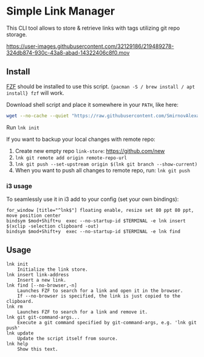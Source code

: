 # Simple Link Manager

This CLI tool allows to store & retrieve links with tags utilizing git repo storage.

https://user-images.githubusercontent.com/32129186/219489278-324db874-930c-43a8-abad-14322406c8f0.mov


## Install

[FZF](https://github.com/junegunn/fzf) should be installed to use this script. 
`{pacman -S / brew install / apt install} fzf` will work.

Download shell script and place it somewhere in your `PATH`, like here:
```bash
wget --no-cache --quiet "https://raw.githubusercontent.com/SmirnovAlexander/lnk/master/lnk" && chmod +x lnk && sudo mv lnk /usr/local/bin
```

Run `lnk init`

If you want to backup your local changes with remote repo:
1. Create new empty repo `link-store`: https://github.com/new
2. `lnk git remote add origin remote-repo-url`
3. `lnk git push --set-upstream origin $(lnk git branch --show-current)`
4. When you want to push all changes to remote repo, run: `lnk git push`

### i3 usage

To seamlessly use it in i3 add to your config (set your own bindings):
```
for_window [title="^lnk$"] floating enable, resize set 80 ppt 80 ppt, move position center
bindsym $mod+Shift+u  exec --no-startup-id $TERMINAL -e lnk insert $(xclip -selection clipboard -out)
bindsym $mod+Shift+y  exec --no-startup-id $TERMINAL -e lnk find
```


## Usage

```
lnk init
    Initialize the link store.
lnk insert link-address
    Insert a new link.
lnk find [--no-browser,-n]
    Launches FZF to search for a link and open it in the browser.
    If --no-browser is specified, the link is just copied to the clipboard.
lnk rm
    Launches FZF to search for a link and remove it.
lnk git git-command-args...
    Execute a git command specified by git-command-args, e.g. 'lnk git push'
lnk update
    Update the script itself from source.
lnk help
    Show this text.
```
